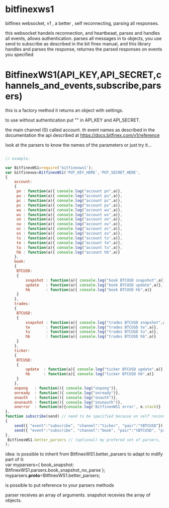 # bitfinexws1
bitfinex websocket, v1 , a better , self reconnecting, parsing all responses.

this websocket handels reconnection, and heartbeaat, parses and handles all events, 
allows authentication. parses all messages in to objects,
you use send  to subscribe as described in the bit finex manual, 
and this library handles and parses the response, returnes the parsed responses on events you specified

# BitfinexWS1(API_KEY,API_SECRET,channels_and_events,subscribe,parsers)
this is a factory method it returns an object with settings.

to use without authentication put "" in API_KEY and  API_SECRET.

the main channel (0) called account.
th event names as described in the documentation
the api described at https://docs.bitfinex.com/v1/reference

look at the parsers to know the names of the parameters or just try it...

```javascript

// example:

var BitfinexWS1=require('bitfinexws1');
var bitfinexws=BitfinexWS1('PUT_KEY_HERE','PUT_SECRET_HERE',
{
	account:
	{
	 pn : function(a){ console.log("account pn",a)},
	 pu : function(a){ console.log("account pu",a)},
	 pc : function(a){ console.log("account pc",a)},
	 ps : function(a){ console.log("account ps",a)},
	 wu : function(a){ console.log("account wu",a)},
	 ws : function(a){ console.log("account ws",a)},
	 on : function(a){ console.log("account on",a)},
	 ou : function(a){ console.log("account ou",a)},
	 oc : function(a){ console.log("account oc",a)},
	 os : function(a){ console.log("account os",a)},
	 ts : function(a){ console.log("account ts",a)},
	 te : function(a){ console.log("account te",a)},
	 tu : function(a){ console.log("account tu",a)},
	 hb : function(a){ console.log("account hb",a)}
    },
	book:
	{
	 BTCUSD:
	 {
		 snapshot : function(a){ console.log("book BTCUSD snapshot",a)},
		 update   : function(a){ console.log("book BTCUSD update",a)},
	     hb       : function(a){ console.log("book BTCUSD hb",a)}
	 }	
	},
	trades:
	{
	 BTCUSD:
	 {
		 snapshot : function(a){ console.log("trades BTCUSD snapshot",a)},
		 te       : function(a){ console.log("trades BTCUSD te",a)},
		 tu       : function(a){ console.log("trades BTCUSD tu",a)},
	     hb       : function(a){ console.log("trades BTCUSD hb",a)}
	 }	
	},
	ticker:
	{
	 BTCUSD:
	 {
		 update  : function(a){ console.log("ticker BTCUSD update",a)},
	     hb      : function(a){ console.log("ticker BTCUSD hb",a)}
	 }	
	},
	onpong   : function(){ console.log("onpong")},
	onready  : function(){ console.log("onready")},
	onauth   : function(){ console.log("onauth")},
	onunauth : function(){ console.log("onunauth")},
	onerror  : function(e){console.log('BitfinexWS1 error', e.stack)}
},
function subscribe(send) // need to be specified because on self reconnect, happens and channels need to be resubscribed;
{
	send({ "event":"subscribe", "channel":"ticker", "pair":"tBTCUSD"});
	send({ "event":"subscribe", "channel":"book", "pair":"tBTCUSD", "prec":"P3", "freq":"F1" });
},
 BitfinexWS1.better_parsers // (optional) my prefered set of parsers, little different from the docs, you can define your own if you like different configuration.            without this, it mutches the official docs.  , the difference from the docs is not an issue. rather good.
);

```


idea: 
is possible to inherit from BitfinexWS1.better_parsers to adapt to mdify part of it:  
var myparsers={
 book_snapshot: BitfinexWS1.parsers.book_snapshot_no_parse
};
myparsers.__proto__=BitfinexWS1.better_parsers;

is possible to put reference to your parsers methods


parser receives an array of arguments.
snapshot recevies the array of objects.
 

